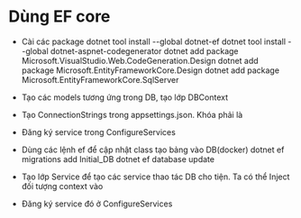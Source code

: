 # Dùng EF core
- Cài các package
    dotnet tool install --global dotnet-ef
    dotnet tool install --global dotnet-aspnet-codegenerator
    dotnet add package Microsoft.VisualStudio.Web.CodeGeneration.Design
    dotnet add package Microsoft.EntityFrameworkCore.Design
    dotnet add package Microsoft.EntityFrameworkCore.SqlServer

- Tạo các models tương ứng trong DB, tạo lớp DBContext
    <!-- 
        public ArticleContext(DbContextOptions<ArticleContext> options) : base(options)
        {
            Phương thức khởi tạo này chứa options để kết nối đến MS SQL Server
            Thực hiện điều này khi Inject trong dịch vụ hệ thống
        } 
    -->

- Tạo ConnectionStrings trong appsettings.json. Khóa phải là <ConnectionStrings>
    <!-- 
    "ConnectionStrings": {
        "ArticleContext":"Data Source=localhost,1433; Initial Catalog=ArticalDB; UID=SA;PWD=admin1234"
    }, 
    -->

- Đăng ký  service trong ConfigureServices
    <!-- 
        services.AddDbContext<ArticleContext>(options =>
        {
            string connectstring = Configuration.GetConnectionString("ArticleContext");
            options.UseSqlServer(connectstring);
        }); 
    -->

- Dùng các lệnh ef để cập nhật class tạo bảng vào DB(docker)
    dotnet ef migrations add Initial_DB
    dotnet ef database update

- Tạo lớp Service để tạo các service thao tác DB cho tiện.  Ta có thể Inject đối tượng context vào
    <!-- 
        public class ArticleService : IArticleService
        {
            private readonly ArticleContext _context;
            public ArticleService(ArticleContext context)
            {
                _context = context;
            }
            public List<Article> GetAll()
            {
                return _context.Article.ToList();
            }
        } 
     -->

- Đăng ký service đó ở ConfigureServices